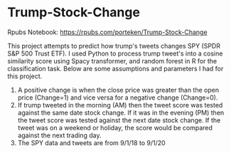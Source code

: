 # Trump-Stock-Change
Rpubs Notebook: https://rpubs.com/porteken/Trump-Stock-Change

This project attempts to predict how trump's tweets changes SPY (SPDR S&P 500 Trust ETF). I used Python to process trump tweet's into a cosine similarity score using Spacy transformer, and random forest in R for the classification task. Below are some assumptions and parameters I had for this project. 

1. A positive change is when the close price was greater than the open price (Change=1) and vice versa for a negative change (Change=0).
2. If trump tweeted in the morning (AM) then the tweet score was tested against the same date stock change.  If it was in the evening (PM) then the tweet score was tested against the next date stock change.   If the tweet was on a weekend or holiday,  the score would be compared against the next trading day.
3. The SPY data and tweets are from 9/1/18 to 9/1/20
